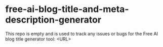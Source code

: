 # free-ai-blog-title-and-meta-description-generator
This repo is empty and is used to track any issues or bugs for the Free AI blog title generator tool: &lt;URL>
